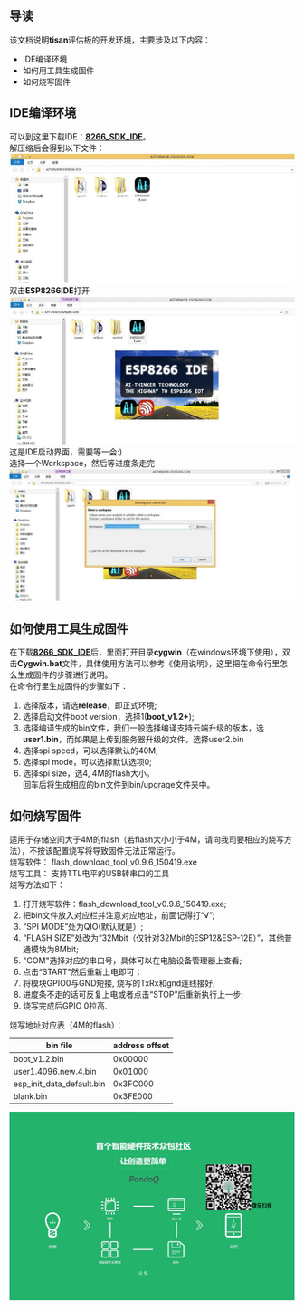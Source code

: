 ## 导读  
该文档说明**tisan**评估板的开发环境，主要涉及以下内容：  
- IDE编译环境  
- 如何用工具生成固件  
- 如何烧写固件  

## IDE编译环境  
可以到这里下载IDE：[**8266_SDK_IDE**](http://yun.baidu.com/s/1sjG2r2P)。  
解压缩后会得到以下文件：  
![解压缩文件](image/unpack1.JPG)  
双击**ESP8266IDE**打开  
![IDE主界面](image/d_click1.JPG)  
这是IDE启动界面，需要等一会:)  
选择一个Workspace，然后等进度条走完  
![设置Workspace](image/set_workspace.JPG) 

## 如何使用工具生成固件  
在下载[**8266_SDK_IDE**](http://yun.baidu.com/s/1sjG2r2P)后，里面打开目录**cygwin**（在windows环境下使用），双击**Cygwin.bat**文件，具体使用方法可以参考《使用说明》，这里把在命令行里怎么生成固件的步骤进行说明。  
在命令行里生成固件的步骤如下：  

1. 选择版本，请选**release**，即正式环境;  
2. 选择启动文件boot version，选择1(**boot_v1.2+**);  
3. 选择编译生成的bin文件，我们一般选择编译支持云端升级的版本，选**user1.bin**，而如果是上传到服务器升级的文件，选择user2.bin  
4. 选择spi speed，可以选择默认的40M;  
5. 选择spi mode，可以选择默认选项0;  
6. 选择spi size，选4, 4M的flash大小。  
回车后将生成相应的bin文件到bin/upgrage文件夹中。  

## 如何烧写固件  
适用于存储空间大于4M的flash（若flash大小小于4M，请向我司要相应的烧写方法），不按该配置烧写将导致固件无法正常运行。  
烧写软件： flash_download_tool_v0.9.6_150419.exe  
烧写工具： 支持TTL电平的USB转串口的工具  
烧写方法如下：  

1. 打开烧写软件：flash_download_tool_v0.9.6_150419.exe;
2. 把bin文件放入对应栏并注意对应地址，前面记得打“√”;  
3. “SPI MODE”处为QIO(默认就是）;  
4. “FLASH SIZE”处改为“32Mbit（仅针对32Mbit的ESP12&ESP-12E）”，其他普通模块为8Mbit;  
5. "COM"选择对应的串口号，具体可以在电脑设备管理器上查看;  
6. 点击“START”然后重新上电即可；  
7. 将模块GPIO0与GND短接, 烧写的TxRx和gnd连线接好;  
8. 进度条不走的话可反复上电或者点击“STOP”后重新执行上一步;  
9. 烧写完成后GPIO 0拉高.  

烧写地址对应表（4M的flash）：  

| bin file | address offset |  
| -------- | -------------- |  
| boot_v1.2.bin | 0x00000 |  
| user1.4096.new.4.bin | 0x01000 |  
| esp_init_data_default.bin | 0x3FC000 |  
| blank.bin | 0x3FE000 |  


![图片](image/pandoq.jpg)





